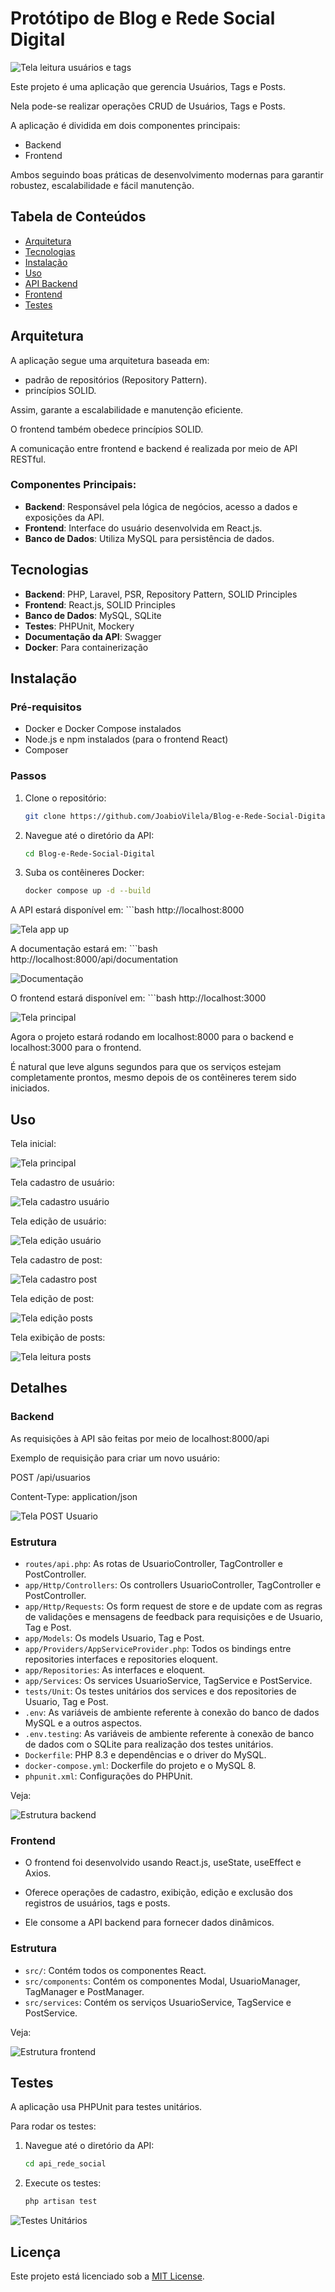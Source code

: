 # Protótipo de Blog e Rede Social Digital

![Tela leitura usuários e tags](https://github.com/user-attachments/assets/0deb3f84-c0d8-4436-8c4b-42b9e4665cc7)

Este projeto é uma aplicação que gerencia Usuários, Tags e Posts.

Nela pode-se realizar operações CRUD de Usuários, Tags e Posts.

A aplicação é dividida em dois componentes principais:
- Backend
- Frontend

Ambos seguindo boas práticas de desenvolvimento modernas para garantir robustez, escalabilidade e fácil manutenção.

## Tabela de Conteúdos
- [Arquitetura](#arquitetura)
- [Tecnologias](#tecnologias)
- [Instalação](#instalação)
- [Uso](#uso)
- [API Backend](#backend)
- [Frontend](#frontend)
- [Testes](#testes)

## Arquitetura

A aplicação segue uma arquitetura baseada em:
- padrão de repositórios (Repository Pattern).
- princípios SOLID.

Assim, garante a escalabilidade e manutenção eficiente.

O frontend também obedece princípios SOLID.

A comunicação entre frontend e backend é realizada por meio de API RESTful.

### Componentes Principais:
- **Backend**: Responsável pela lógica de negócios, acesso a dados e exposições da API.
- **Frontend**: Interface do usuário desenvolvida em React.js.
- **Banco de Dados**: Utiliza MySQL para persistência de dados.

## Tecnologias

- **Backend**: PHP, Laravel, PSR, Repository Pattern, SOLID Principles
- **Frontend**: React.js, SOLID Principles
- **Banco de Dados**: MySQL, SQLite
- **Testes**: PHPUnit, Mockery
- **Documentação da API**: Swagger
- **Docker**: Para containerização

## Instalação

### Pré-requisitos
- Docker e Docker Compose instalados
- Node.js e npm instalados (para o frontend React)
- Composer

### Passos

1. Clone o repositório:
   ```bash
   git clone https://github.com/JoabioVilela/Blog-e-Rede-Social-Digital.git

2. Navegue até o diretório da API:
	```bash
    cd Blog-e-Rede-Social-Digital
    
3. Suba os contêineres Docker:
	```bash
    docker compose up -d --build

A API estará disponível em:
	```bash
    http://localhost:8000

 ![Tela app up](https://github.com/user-attachments/assets/9332d2fa-ee3e-4d1f-89b8-4a3b9fb8e1b7)

   
A documentação estará em:
	```bash
    http://localhost:8000/api/documentation

![Documentação](https://github.com/user-attachments/assets/69eafd2e-43f0-45a1-b666-0e86c49575bd)


O frontend estará disponível em:
	```bash
    http://localhost:3000

 ![Tela principal](https://github.com/user-attachments/assets/fdec3a3d-f1c6-41d3-b55b-d960181d9cc5)


Agora o projeto estará rodando em localhost:8000 para o backend e localhost:3000 para o frontend.

É natural que leve alguns segundos para que os serviços estejam completamente prontos, mesmo depois de os contêineres terem sido iniciados.

## Uso

Tela inicial:

![Tela principal](https://github.com/user-attachments/assets/9bdabe80-80e9-444e-a14b-9f189390b9ee)

Tela cadastro de usuário:

![Tela cadastro usuário](https://github.com/user-attachments/assets/c9628b1e-c990-48f5-ae2d-e80b7d1ca05b)

Tela edição de usuário:

![Tela edição usuário](https://github.com/user-attachments/assets/38b82a3a-76cf-4c38-948d-24caa5f8bd72)

Tela cadastro de post:

![Tela cadastro post](https://github.com/user-attachments/assets/afea2c43-a4b3-43c2-aee6-c4b8a503ffc2)

Tela edição de post:

![Tela edição posts](https://github.com/user-attachments/assets/4a2e27ec-81f1-4d75-b1cc-4a5c1868001c)

Tela exibição de posts:

![Tela leitura posts](https://github.com/user-attachments/assets/77a45d00-d7cf-4c84-8122-99dc5ff914ea)


## Detalhes

### Backend

As requisições à API são feitas por meio de localhost:8000/api

Exemplo de requisição para criar um novo usuário:

POST /api/usuarios

Content-Type: application/json

![Tela POST Usuario](https://github.com/user-attachments/assets/2a348d6d-3030-4787-92fd-ba63a193da65)


### Estrutura

- `routes/api.php`: As rotas de UsuarioController, TagController e PostController.
- `app/Http/Controllers`: Os controllers UsuarioController, TagController e PostController.
- `app/Http/Requests`: Os form request de store e de update com as regras de validações e mensagens de feedback para requisições e de Usuario, Tag e Post.
- `app/Models`: Os models Usuario, Tag e Post.
- `app/Providers/AppServiceProvider.php`: Todos os bindings entre repositories interfaces e repositories eloquent.
- `app/Repositories`: As interfaces e eloquent.
- `app/Services`: Os services UsuarioService, TagService e PostService.
- `tests/Unit`: Os testes unitários dos services e dos repositories de Usuario, Tag e Post.
- `.env`: As variáveis de ambiente referente à conexão do banco de dados MySQL e a outros aspectos.
- `.env.testing`: As variáveis de ambiente referente à conexão de banco de dados com o SQLite para realização dos testes unitários.
- `Dockerfile`: PHP 8.3 e dependências e o driver do MySQL.
- `docker-compose.yml`:  Dockerfile do projeto e o MySQL 8.
- `phpunit.xml`: Configurações do PHPUnit.

Veja:

![Estrutura backend](https://github.com/user-attachments/assets/bd010654-3d2b-4bbb-b933-49b7b84d1b0c)

### Frontend

- O frontend foi desenvolvido usando React.js, useState, useEffect e Axios.

- Oferece operações de cadastro, exibição, edição e exclusão dos registros de usuários, tags e posts.

- Ele consome a API backend para fornecer dados dinâmicos.

### Estrutura

- `src/`: Contém todos os componentes React.
- `src/components`: Contém os componentes Modal, UsuarioManager, TagManager e PostManager.
- `src/services`: Contém os serviços UsuarioService, TagService e PostService.

Veja:

  ![Estrutura frontend](https://github.com/user-attachments/assets/edcb1573-def7-4ad5-b771-38e10725d687)


## Testes

A aplicação usa PHPUnit para testes unitários.

Para rodar os testes:

1. Navegue até o diretório da API:
	```bash
	cd api_rede_social
	
2. Execute os testes:
	```bash
	php artisan test

![Testes Unitários](https://github.com/user-attachments/assets/cb4ee26b-0257-4d86-9c20-e163937b9a97)
 

## Licença

Este projeto está licenciado sob a [MIT License](LICENSE).
